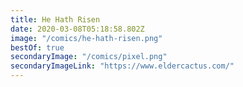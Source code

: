 ```yaml
---
title: He Hath Risen
date: 2020-03-08T05:18:58.802Z
image: "/comics/he-hath-risen.png"
bestOf: true
secondaryImage: "/comics/pixel.png"
secondaryImageLink: "https://www.eldercactus.com/"
---
```

